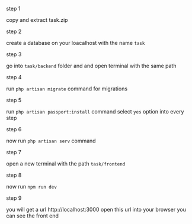 step 1 

copy and extract task.zip

step 2

create a database on your loacalhost with the name `task`

step 3 

go into `task/backend` folder and and open terminal with the same path 

step 4 

run `php artisan migrate` command for migrations

step 5 

run `php artisan passport:install` command select `yes` option into every step

step 6

now run `php artisan serv` command

step 7 

open a new terminal with the path `task/frontend`

step 8

now run `npm run dev`

step 9

you will get a url http://localhost:3000 open this url into your browser you can see the front end